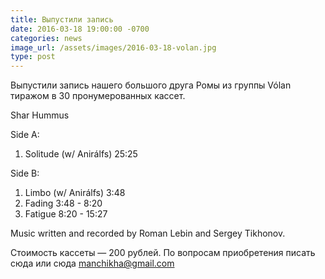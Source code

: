 ```yaml
---
title: Выпустили запись
date: 2016-03-18 19:00:00 -0700
categories: news
image_url: /assets/images/2016-03-18-volan.jpg
type: post
---
```

Выпустили запись нашего большого друга Ромы из группы Vólan тиражом в 30 пронумерованных кассет.

Shar
Hummus

Side A:
1. Solitude (w/ Anirálfs) 25:25

Side B:
1. Limbo (w/ Anirálfs) 3:48
2. Fading 3:48 - 8:20
3. Fatigue 8:20 - 15:27

Music written and recorded by Roman Lebin and Sergey Tikhonov.

Стоимость кассеты — 200 рублей.
По вопросам приобретения писать сюда или сюда manchikha@gmail.com
